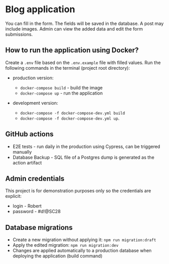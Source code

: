 # Blog application

You can fill in the form. The fields will be saved in the database. A post may include images. Admin can view the added data and edit the form submissions.

## How to run the application using Docker?

Create a `.env` file based on the `.env.example` file with filled values. Run the following commands in the terminal (project root directory):

- production version:
  - `docker-compose build` - build the image
  - `docker-compose up` - run the application
- development version:

  - `docker-compose -f docker-compose-dev.yml build`
  - `docker-compose -f docker-compose-dev.yml up`.

## GitHub actions

- E2E tests - run daily in the production using Cypress, can be triggered manually
- Database Backup - SQL file of a Postgres dump is generated as the action artifact

## Admin credentials

This project is for demonstration purposes only so the credentials are explicit:

- login - Robert
- password - #d!@SC28

## Database migrations

- Create a new migration without applying it: `npm run migration:draft`
- Apply the edited migration: `npm run migration:dev`
- Changes are applied automatically to a production database when deploying the application (build command)
